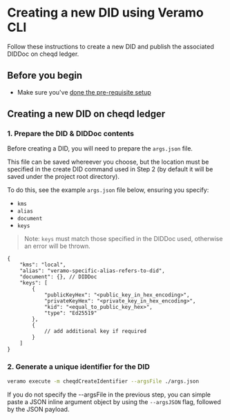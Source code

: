 # Creating a new DID using Veramo CLI

Follow these instructions to create a new DID and publish the associated DIDDoc on cheqd ledger.

## Before you begin

* Make sure you've [done the pre-requisite setup](README.md)

## Creating a new DID on cheqd ledger

### 1. Prepare the DID & DIDDoc contents

Before creating a DID, you will need to prepare the `args.json` file.

This file can be saved whereever you choose, but the location must be specified in the create DID command used in Step 2 (by default it will be saved under the project root directory).

To do this, see the example `args.json` file below, ensuring you specify:

* `kms`
* `alias`
* `document`
* `keys`

> Note: `keys` must match those specified in the DIDDoc used, otherwise an error will be thrown.

```jsonc
{
    "kms": "local",
    "alias": "veramo-specific-alias-refers-to-did",
    "document": {}, // DIDDoc
    "keys": [
        {
            "publicKeyHex": "<public_key_in_hex_encoding>",
            "privateKeyHex": "<private_key_in_hex_encoding>",
            "kid": "<equal_to_public_key_hex>",
            "type": "Ed25519"
        },
        {
            // add additional key if required
        }
    ]
}
```

### 2. Generate a unique identifier for the DID

```bash
veramo execute -m cheqdCreateIdentifier --argsFile ./args.json
```

If you do not specify the --argsFile in the previous step, you can simple paste a JSON inline argument object by using the `--argsJSON`  flag, followed by the JSON payload.
